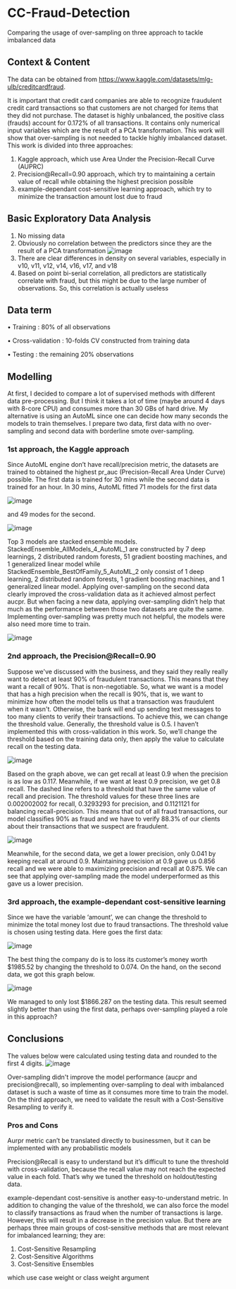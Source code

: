 # CC-Fraud-Detection
Comparing the usage of over-sampling on three approach to tackle imbalanced data

## Context & Content
The data can be obtained from https://www.kaggle.com/datasets/mlg-ulb/creditcardfraud.

It is important that credit card companies are able to recognize fraudulent credit card transactions so that customers are not charged for items that they did not purchase. The dataset is highly unbalanced, the positive class (frauds) account for 0.172% of all transactions. It contains only numerical input variables which are the result of a PCA transformation. 
This work will show that over-sampling is not needed to tackle highly imbalanced dataset. This work is divided into three approaches:
1.  Kaggle approach, which use Area Under the Precision-Recall Curve (AUPRC)
2.  Precision@Recall=0.90 approach, which try to maintaining a certain value of recall while obtaining the highest precision possible
3.  example-dependant cost-sensitive learning approach, which try to minimize the transaction amount lost due to fraud

## Basic Exploratory Data Analysis
1.  No missing data
2.  Obviously no correlation between the predictors since they are the result of a PCA transformation
![image](https://user-images.githubusercontent.com/48485276/201525477-c4351b4a-e8c4-40dd-952f-62c9ec40d6ec.png)
3.  There are clear differences in density on several variables, especially in v10, v11, v12, v14, v16, v17, and v18
4.  Based on point bi-serial correlation, all predictors are statistically correlate with fraud, but this might be due to the large number of observations. So, this correlation is actually useless

## Data term
•	Training		      : 80% of all observations

•	Cross-validation	: 10-folds CV constructed from training data

•	Testing			      : the remaining 20% observations

## Modelling
At first, I decided to compare a lot of supervised methods with different data pre-processing. But I think it takes a lot of time (maybe around 4 days with 8-core CPU) and consumes more than 30 GBs of hard drive. My alternative is using an AutoML since one can decide how many seconds the models to train themselves. I prepare two data, first data with no over-sampling and second data with borderline smote over-sampling. 

### 1st approach, the Kaggle approach
Since AutoML engine don’t have recall/precision metric, the datasets are trained to obtained the highest pr_auc (Precision-Recall Area Under Curve) possible. The first data is trained for 30 mins while the second data is trained for an hour. In 30 mins, AutoML fitted 71 models for the first data

![image](https://user-images.githubusercontent.com/48485276/201525535-ebc68a68-3eb8-45b6-85a8-b20026c6a116.png)

and 49 modes for the second.

![image](https://user-images.githubusercontent.com/48485276/201525540-ab54be32-3455-49cb-9139-f08b7b9d5b51.png)

Top 3 models are stacked ensemble models. StackedEnsemble_AllModels_4_AutoML_1 are constructed by 7 deep learnings, 2 distributed random forests, 51 gradient boosting machines, and 1 generalized linear model while StackedEnsemble_BestOfFamily_5_AutoML_2 only consist of 1 deep learning, 2 distributed random forests, 1 gradient boosting machines, and 1 generalized linear model.
Applying over-sampling on the second data clearly improved the cross-validation data as it achieved almost perfect aucpr. But when facing a new data, applying over-sampling didn’t help that much as the performance between those two datasets are quite the same. Implementing over-sampling was pretty much not helpful, the models were also need more time to train.

![image](https://user-images.githubusercontent.com/48485276/201525579-1f03ac87-57a9-4e4f-9c2a-45466bf584db.png)

### 2nd approach, the Precision@Recall=0.90
Suppose we've discussed with the business, and they said they really really want to detect at least 90% of fraudulent transactions. This means that they want a recall of 90%. That is non-negotiable.
So, what we want is a model that has a high precision when the recall is 90%, that is, we want to minimize how often the model tells us that a transaction was fraudulent when it wasn't. Otherwise, the bank will end up sending text messages to too many clients to verify their transactions.
To achieve this, we can change the threshold value. Generally, the threshold value is 0.5. I haven’t implemented this with cross-validation in this work. So, we’ll change the threshold based on the training data only, then apply the value to calculate recall on the testing data.

![image](https://user-images.githubusercontent.com/48485276/201525587-2d762797-fc1f-42de-8e6b-a204e5f8431a.png)

Based on the graph above, we can get recall at least 0.9 when the precision is as low as 0.117. Meanwhile, if we want at least 0.9 precision, we get 0.8 recall. The dashed line refers to a threshold that have the same value of recall and precision. The threshold values for these three lines are 0.002002002 for recall, 0.3293293 for precision, and 0.1121121 for balancing recall-precision. This means that out of all fraud transactions, our model classifies 90% as fraud and we have to verify 88.3% of our clients about their transactions that we suspect are fraudulent.

![image](https://user-images.githubusercontent.com/48485276/201525608-b7c9ab2e-7c0e-4d9b-a398-3349f08d3ea4.png)

Meanwhile, for the second data, we get a lower precision, only 0.041 by keeping recall at around 0.9. Maintaining precision at 0.9 gave us 0.856 recall and we were able to maximizing precision and recall at 0.875. We can see that applying over-sampling made the model underperformed as this gave us a lower precision.

### 3rd approach, the example-dependant cost-sensitive learning
Since we have the variable ‘amount’, we can change the threshold to minimize the total money lost due to fraud transactions. The threshold value is chosen using testing data. Here goes the first data:

![image](https://user-images.githubusercontent.com/48485276/201525622-5e42b656-d944-4e5f-827c-3d11195daf9a.png)

The best thing the company do is to loss its customer’s money worth $1985.52 by changing the threshold to 0.074. On the hand, on the second data, we got this graph below.

![image](https://user-images.githubusercontent.com/48485276/201525629-4a6e51e4-bba7-40e1-9c34-7eee05a8a65a.png)

We managed to only lost $1866.287 on the testing data. This result seemed slightly better than using the first data, perhaps over-sampling played a role in this approach?

## Conclusions
The values below were calculated using testing data and rounded to the first 4 digits.
![image](https://user-images.githubusercontent.com/48485276/201525652-f7038cf9-6214-41e2-a2bd-48a7ab3e0712.png)

Over-sampling didn't improve the model performance (aucpr and precision@recall), so implementing over-sampling to deal with imbalanced dataset is such a waste of time as it consumes more time to train the model. On the third approach, we need to validate the result with a Cost-Sensitive Resampling to verify it.

### Pros and Cons
Aurpr metric can’t be translated directly to businessmen, but it can be implemented with any probabilistic models

Precision@Recall is easy to understand but it’s difficult to tune the threshold with cross-validation, because the recall value may not reach the expected value in each fold. That’s why we tuned the threshold on holdout/testing data.

example-dependant cost-sensitive is another easy-to-understand metric. In addition to changing the value of the threshold, we can also force the model to classify transactions as fraud when the number of transactions is large. However, this will result in a decrease in the precision value. But there are perhaps three main groups of cost-sensitive methods that are most relevant for imbalanced learning; they are:
1.  Cost-Sensitive Resampling
2.  Cost-Sensitive Algorithms
3.  Cost-Sensitive Ensembles

which use case weight or class weight argument

